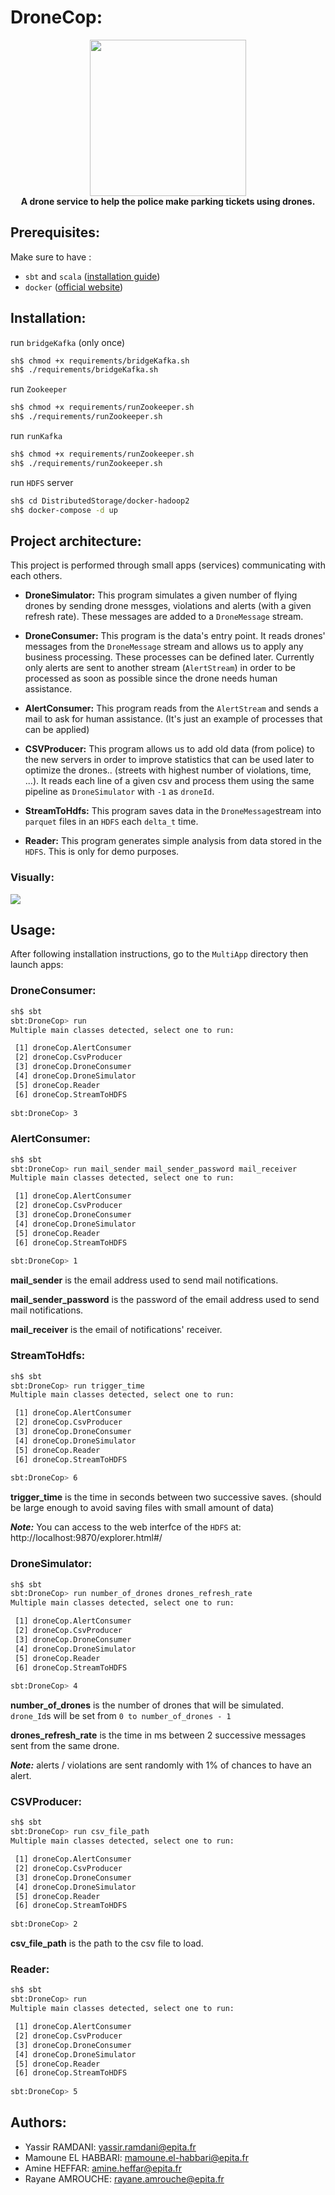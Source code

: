 # DroneCop:
<p align="center">
<img src="/readme_images/logo.png" width=250px></img> <br>
<strong>A drone service to help the police make parking tickets using drones.</strong>

</p>


## Prerequisites:
Make sure to have :
- `sbt` and `scala` ([installation guide](https://www.scala-lang.org/download/))
- `docker` ([official website](https://www.docker.com)) 

## Installation:
run `bridgeKafka` (only once)
``` sh
sh$ chmod +x requirements/bridgeKafka.sh
sh$ ./requirements/bridgeKafka.sh
```

run `Zookeeper`
``` sh
sh$ chmod +x requirements/runZookeeper.sh
sh$ ./requirements/runZookeeper.sh
```

run `runKafka`
``` sh
sh$ chmod +x requirements/runZookeeper.sh
sh$ ./requirements/runZookeeper.sh
```

run `HDFS` server
``` sh
sh$ cd DistributedStorage/docker-hadoop2
sh$ docker-compose -d up
```

## Project architecture:
This project is performed through small apps (services) communicating with each others.

* **DroneSimulator:** This program simulates a given number of flying drones by sending drone messges, violations and alerts (with a given refresh rate). These messages are added to a `DroneMessage` stream.

* **DroneConsumer:** This program is the data's entry point. It reads drones' messages from the `DroneMessage` stream and allows us to apply any business processing. These processes can be defined later. Currently only alerts are sent to another stream (`AlertStream`) in order to be processed as soon as possible since the drone needs human assistance.

* **AlertConsumer:** This program reads from the `AlertStream` and sends a mail to ask for human assistance. (It's just an example of processes that can be applied)

* **CSVProducer:** This program allows us to add old data (from police) to the new servers in order to improve statistics that can be used later to optimize the drones.. (streets with highest number of violations, time, ...). It reads each line of a given csv and process them using the same pipeline as `DroneSimulator` with `-1` as `droneId`. 

* **StreamToHdfs:** This program saves data in the `DroneMessage`stream into `parquet` files in an `HDFS` each `delta_t` time.

* **Reader:** This program generates simple analysis from data stored in the `HDFS`. This is only for demo purposes.

### Visually:

<img src="/readme_images/archi.png"></img>

## Usage:
After following installation instructions, go to the `MultiApp` directory then launch apps:

### DroneConsumer:
```sh
sh$ sbt
sbt:DroneCop> run
Multiple main classes detected, select one to run:

 [1] droneCop.AlertConsumer
 [2] droneCop.CsvProducer
 [3] droneCop.DroneConsumer
 [4] droneCop.DroneSimulator
 [5] droneCop.Reader
 [6] droneCop.StreamToHDFS
 
sbt:DroneCop> 3
```

### AlertConsumer:
```sh
sh$ sbt
sbt:DroneCop> run mail_sender mail_sender_password mail_receiver
Multiple main classes detected, select one to run:

 [1] droneCop.AlertConsumer
 [2] droneCop.CsvProducer
 [3] droneCop.DroneConsumer
 [4] droneCop.DroneSimulator
 [5] droneCop.Reader
 [6] droneCop.StreamToHDFS
 
sbt:DroneCop> 1
```
**mail_sender** is the email address used to send mail notifications.

**mail_sender_password** is the password of the email address used to send mail notifications.

**mail_receiver** is the email of notifications' receiver.

### StreamToHdfs:
```sh
sh$ sbt
sbt:DroneCop> run trigger_time
Multiple main classes detected, select one to run:

 [1] droneCop.AlertConsumer
 [2] droneCop.CsvProducer
 [3] droneCop.DroneConsumer
 [4] droneCop.DroneSimulator
 [5] droneCop.Reader
 [6] droneCop.StreamToHDFS
 
sbt:DroneCop> 6
```
**trigger_time** is the time in seconds between two successive saves. (should be large enough to avoid saving files with small amount of data)

**_Note:_** You can access to the web interfce of the `HDFS` at: http://localhost:9870/explorer.html#/

### DroneSimulator:
```sh
sh$ sbt
sbt:DroneCop> run number_of_drones drones_refresh_rate
Multiple main classes detected, select one to run:

 [1] droneCop.AlertConsumer
 [2] droneCop.CsvProducer
 [3] droneCop.DroneConsumer
 [4] droneCop.DroneSimulator
 [5] droneCop.Reader
 [6] droneCop.StreamToHDFS
 
sbt:DroneCop> 4
```
**number_of_drones** is the number of drones that will be simulated. `drone_Id`s will be set from `0 to number_of_drones - 1`

**drones_refresh_rate** is the time in ms between 2 successive messages sent from the same drone.

**_Note:_** alerts / violations are sent randomly with 1% of chances to have an alert.

### CSVProducer:
```sh
sh$ sbt
sbt:DroneCop> run csv_file_path
Multiple main classes detected, select one to run:

 [1] droneCop.AlertConsumer
 [2] droneCop.CsvProducer
 [3] droneCop.DroneConsumer
 [4] droneCop.DroneSimulator
 [5] droneCop.Reader
 [6] droneCop.StreamToHDFS
 
sbt:DroneCop> 2
```
**csv_file_path** is the path to the csv file to load.


### Reader:
```sh
sh$ sbt
sbt:DroneCop> run
Multiple main classes detected, select one to run:

 [1] droneCop.AlertConsumer
 [2] droneCop.CsvProducer
 [3] droneCop.DroneConsumer
 [4] droneCop.DroneSimulator
 [5] droneCop.Reader
 [6] droneCop.StreamToHDFS
 
sbt:DroneCop> 5
```


## Authors:
- Yassir RAMDANI: yassir.ramdani@epita.fr
- Mamoune EL HABBARI: mamoune.el-habbari@epita.fr
- Amine HEFFAR: amine.heffar@epita.fr
- Rayane AMROUCHE: rayane.amrouche@epita.fr
